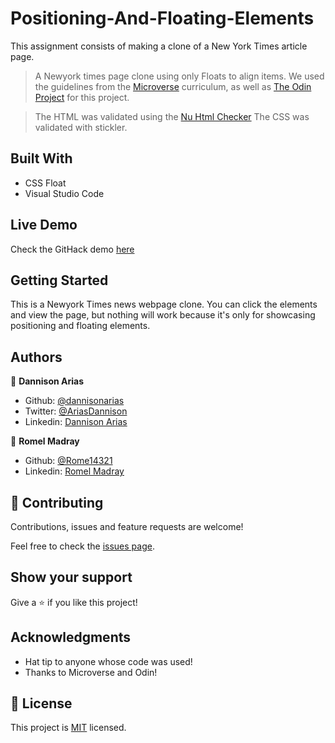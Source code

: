 # Positioning-And-Floating-Elements
This assignment consists of making a clone of a New York Times article page.

> A Newyork times page clone using only Floats to align items. We used the guidelines from the [Microverse](https://www.microverse.org) curriculum, as well as [The Odin Project](https://www.theodinproject.com/) for this project.

> The HTML was validated using the [Nu Html Checker](https://validator.w3.org/nu/#textarea)
> The CSS was validated with stickler. 

## Built With

- CSS Float
- Visual Studio Code

## Live Demo

Check the GitHack demo [here](https://rawcdn.githack.com/dannisonarias/Positioning-And-Floating-Elements/adc36469a011b2142b8e65513f907da2e08526dc/index.html)

## Getting Started

This is a Newyork Times news webpage clone. You can click the elements and view the page, but nothing will work because it's only for showcasing positioning and floating elements.


## Authors

👤 **Dannison Arias**

- Github: [@dannisonarias](https://github.com/dannisonarias)
- Twitter: [@AriasDannison](https://twitter.com/AriasDannison)
- Linkedin: [Dannison Arias](https://www.linkedin.com/in/dannison-arias-777919190/)

👤 **Romel Madray**

- Github: [@Rome14321](https://github.com/Romel4321)
- Linkedin: [Romel Madray](https://www.linkedin.com/in/romel-madray-714b86196/)

## 🤝 Contributing

Contributions, issues and feature requests are welcome!

Feel free to check the [issues page](https://github.com/dannisonarias/Positioning-And-Floating-Elements/issues).

## Show your support

Give a ⭐️ if you like this project!

## Acknowledgments

- Hat tip to anyone whose code was used!
- Thanks to Microverse and Odin!

## 📝 License

This project is [MIT](https://opensource.org/licenses/MIT) licensed.
